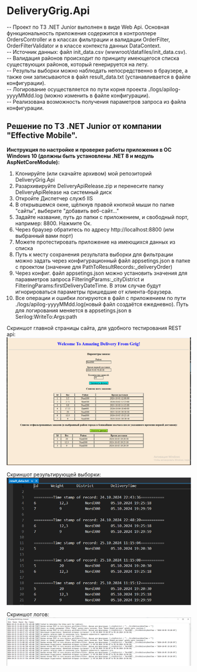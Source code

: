 # DeliveryGrig.Api
 -- Проект по ТЗ .NET Junior выполнен в виде Web Api. Основная функциональность приложения содержится в контроллере OrdersController и в классах фильтрации и валидации OrderFilter, OrderFilterValidator и в классе контекста данных DataContext.\
-- Источник данных: файл init_data.csv (wwwroot/datafiles/init_data.csv).\
--  Валидация районов происходит по принципу имеющегося списка существующих районов, который генерируется на лету.\
-- Результы выборки можно наблюдать непосредственно в браузере, а также они записываются в файл result_data.txt (устанавливается в файле конфигурации).\
--  Логирование осуществляется по пути корня проекта ./logs/apilog-yyyyMMdd.log (можно изменить в файле конфигурации).\
-- Реализована возможность получения параметров запроса из файла конфигурации.

## Решение по ТЗ .NET Junior от компании "Effective Mobile".
**Инструкция по настройке и проверке работы приложения в ОС Windows 10 (должны быть установлены .NET 8 и модуль AspNetCoreModule):**
1. Клонируйте (или скачайте архивом) мой репозиторий DeliveryGrig.Api
2. Разархивируйте DeliveryApiRelease.zip и перенесите папку DeliveryApiRelease на системный диск
3. Откройте Диспетчер служб IIS
4. В открывшемся окне, щёлкнув правой кнопкой мыши по папке "сайты", выберите "добавить веб-сайт..."
5. Задайте название, путь до папки с приложением, и свободный порт, например: 8800. Нажмите Ок.
6. Через браузер обратитесь по адресу http://localhost:8800 (или выбранный вами порт) 
7. Можете протестировать приложение на имеющихся данных из списка
8. Путь к месту сохранения результата выборки для фильтрации можно задать через конфигурационный файл appsetings.json в папке с проектом (значение для PathToResultRecords:_deliveryOrder)
9. Через конфиг. файл appsetings.json можно установить значения для паравметров запроса FilteringParams:_cityDistrict и FilteringParams:firstDeliveryDateTime. В этом случае будут игнорироваться параметры пришедшие от клиента-браузера.
10. Все операции и ошибки логируются в файл с приложением по пути ./logs/apilog-yyyyMMdd.log(новый файл создаётся ежедневно). Путь для логирования меняется в appsetings.json в Serilog:WriteTo:Args:path
 
Скриншот главной страницы сайта, для удобного тестирования REST api:
![screenshot](screenshot_test_api_ui.PNG)

Скриншот результирующей выборки:
![screenshot](screenshot_result.PNG)

Скриншот логов:
![screenshot](screenshot_log.PNG)
